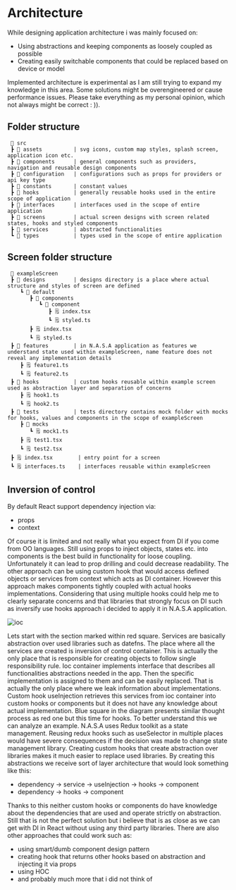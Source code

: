 
# Architecture
While designing application architecture i was mainly focused on:
 - Using abstractions and keeping components as loosely coupled as possible
 - Creating easily switchable components that could be replaced based on device or model


Implemented architecture is experimental as I am still trying to expand my knowledge in this area.
Some solutions might be overengineered or cause performance issues.
Please take everything as my personal opinion, which not always might be correct : )). 

## Folder structure
```
 📂 src                     
 ┣ 📁 assets          | svg icons, custom map styles, splash screen, application icon etc.
 ┣ 📁 components      | general components such as providers, navigation and reusable design components
 ┣ 📁 configuration   | configurations such as props for providers or api key type
 ┣ 📁 constants       | constant values 
 ┣ 📁 hooks           | generally reusable hooks used in the entire scope of application
 ┣ 📁 interfaces      | interfaces used in the scope of entire application
 ┣ 📁 screens         | actual screen designs with screen related states, hooks and styled components
 ┣ 📁 services        | abstracted functionalities
 ┗ 📁 types           | types used in the scope of entire application
```

## Screen folder structure
```
 📂 exampleScreen                     
 ┣ 📂 designs         | designs directory is a place where actual structure and styles of screen are defined
    ┗ 📂 default
       ┣ 📂 components
          ┗ 📂 component
             ┣ 🗒️ index.tsx
             ┗ 🗒️ styled.ts 
       ┣ 🗒️ index.tsx 
       ┗ 🗒️ styled.ts 
 ┣ 📂 features        | in N.A.S.A application as features we understand state used within exampleScreen, name feature does not reveal any implementation details 
    ┣ 🗒️ feature1.ts
    ┗ 🗒️ feature2.ts 
 ┣ 📂 hooks           | custom hooks reusable within example screen used as abstraction layer and separation of concerns 
    ┣ 🗒️ hook1.ts
    ┗ 🗒️ hook2.ts 
 ┣ 📂 tests           | tests directory contains mock folder with mocks for hooks, values and components in the scope of exampleScreen
    ┣ 📂 mocks
       ┗ 🗒️ mock1.ts 
    ┣ 🗒️ test1.tsx
    ┗ 🗒️ test2.tsx 
 ┣ 🗒️ index.tsx        | entry point for a screen
 ┗ 🗒️ interfaces.ts    | interfaces reusable within exampleScreen
```


## Inversion of control
By default React support dependency injection via:
 - props
 - context

Of course it is limited and not really what you expect from DI if you come from OO languages.
Still using props to inject objects, states etc. into components is the best build in functionality for loose coupling.
Unfortunately it can lead to prop drilling and could decrease readability.
The other approach can be using custom hook that would access defined objects or services from context which acts as DI container.
However this approach makes components tightly coupled with actual hooks implementations.
Considering that using multiple hooks could help me to clearly separate concerns and that libraries that strongly focus on DI such as inversify use hooks approach i decided to apply it in N.A.S.A application.


![ioc](https://user-images.githubusercontent.com/100428753/234132169-d63d8db3-5eb2-418a-b565-6bd96e43863a.svg)


Lets start with the section marked within red square. Services are basically abstraction over used libraries such as datefns.
The place where all the services are created is inversion of control container. This is actually the only place that is responsible for creating objects to follow single responsibility rule. Ioc container implements interface that describes all functionalities abstractions needed in the app. Then the specific implementation is assigned to them and can be easily replaced. That is actually the only place where we leak information about implementations. Custom hook useInjection retrieves this services from ioc container into custom hooks or components but it does not have any knowledge about actual implementation.
Blue square in the diagram presents similar thought process as red one but this time for hooks. To better understand this we can analyze an example.
N.A.S.A uses Redux toolkit as a state management. Reusing redux hooks such as useSelector in multiple places would have severe consequences if the decision was made to change state management library. Creating custom hooks that create abstraction over libraries makes it much easier to replace used libraries.
By creating this abstractions we receive sort of layer architecture that would look something like this:
 - dependency -> service -> useInjection -> hooks -> component
 - dependency -> hooks -> component

Thanks to this neither custom hooks or components do have knowledge about the dependencies that are used and operate strictly on abstraction. 
Still that is not the perfect solution but i believe that is as close as we can get with DI in React without using any third party libraries.
There are also other approaches that could work such as:
 - using smart/dumb component design pattern
 - creating hook that returns other hooks based on abstraction and injecting it via props
 - using HOC
 - and probably much more that i did not think of
